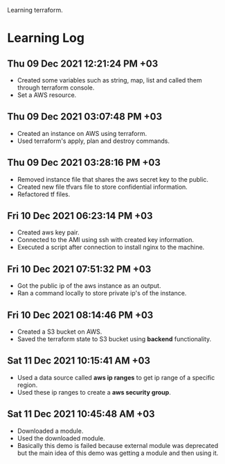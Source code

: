 Learning terraform.

# Learning Log
## Thu 09 Dec 2021 12:21:24 PM +03
- Created some variables such as string, map, list and called them through terraform console.
- Set a AWS resource.
## Thu 09 Dec 2021 03:07:48 PM +03
- Created an instance on AWS using terraform. 
- Used terraform's apply, plan and destroy commands.
## Thu 09 Dec 2021 03:28:16 PM +03
- Removed instance file that shares the aws secret key to the public.
- Created new file tfvars file to store confidential information.
- Refactored tf files.
## Fri 10 Dec 2021 06:23:14 PM +03
- Created aws key pair.
- Connected to the AMI using ssh with created key information.
- Executed a script after connection to install nginx to the machine.
## Fri 10 Dec 2021 07:51:32 PM +03
- Got the public ip of the aws instance as an output.
- Ran a command locally to store private ip's of the instance.
## Fri 10 Dec 2021 08:14:46 PM +03
- Created a S3 bucket on AWS.
- Saved the terraform state to S3 bucket using **backend** functionality.
## Sat 11 Dec 2021 10:15:41 AM +03
- Used a data source called **aws ip ranges** to get ip range of a specific region.
- Used these ip ranges to create a **aws security group**.
## Sat 11 Dec 2021 10:45:48 AM +03
- Downloaded a module.
- Used the downloaded module.
- Basically this demo is failed because external module was deprecated but the main idea of this demo was getting a module and then using it.
